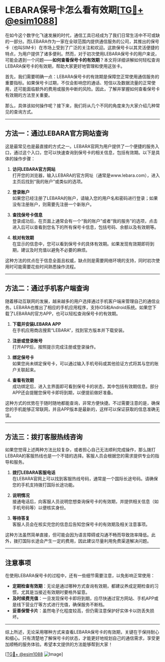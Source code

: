 # LEBARA保号卡怎么看有效期[[TG💪+ @esim1088](https://t.me/s/esim1088)]

在如今这个数字化飞速发展的时代，通信工具已经成为了我们日常生活中不可或缺的一部分。而LEBARA作为一家在全球范围内提供通信服务的公司，其推出的保号卡（也叫SIM卡）在市场上受到了广泛的关注和欢迎。这款保号卡以其灵活便捷的特点，为用户提供了诸多便利。然而，对于初次使用LEBARA保号卡的用户来说，可能会遇到一个问题——**如何查看保号卡的有效期**？本文将详细讲解如何轻松查询LEBARA保号卡的有效期，帮助大家更好地管理和使用这张卡。

首先，我们需要明确一点：LEBARA保号卡的有效期是保障您正常使用通信服务的重要指标。如果保号卡过期，不仅会影响您的通话、短信以及数据流量的正常使用，还可能面临额外的费用或服务中断的风险。因此，了解并掌握如何查看保号卡有效期的方法至关重要。

那么，具体该如何操作呢？接下来，我们将从几个不同的角度来为大家介绍几种常见的查询方式。

---

## 方法一：通过LEBARA官方网站查询

这是最常见也是最直接的方式之一。LEBARA官网为用户提供了一个便捷的服务入口，通过这个入口，您可以快速查询到保号卡的相关信息，包括有效期。以下是具体的操作步骤：

1. **访问LEBARA官方网站**  
   打开您的浏览器，输入LEBARA的官方网址（通常是www.lebara.com），进入主页后找到“我的账户”或类似的选项。

2. **登录账户**  
   如果您已经注册了LEBARA的账户，请输入您的用户名和密码进行登录；如果没有注册账户，则需要先注册一个新账户。

3. **查找保号卡信息**  
   登录成功后，在页面上通常会有一个“我的账户”或者“我的服务”的选项，点击进入后可以查看到您名下的所有保号卡信息，包括号码、余额以及有效期等。

4. **核对有效期**  
   在显示的信息中，您可以看到保号卡的具体有效期。如果发现有效期即将到期，建议及时充值以避免不必要的麻烦。

这种方法的优点在于信息全面且权威，缺点则是需要网络环境的支持，同时初次使用时可能需要花些时间熟悉操作流程。

---

## 方法二：通过手机客户端查询

随着移动互联网的发展，越来越多的用户选择通过手机客户端来管理自己的通信业务。LEBARA也推出了相应的手机应用程序，支持iOS和Android系统。如果您下载了LEBARA的官方APP，也可以轻松查询保号卡的有效期。

1. **下载并安装LEBARA APP**  
   在手机应用商店搜索“LEBARA”，找到官方版本并下载安装。

2. **注册或登录账号**  
   打开APP后，按照提示完成注册或登录操作。

3. **绑定保号卡**  
   如果您尚未绑定保号卡，可以通过输入手机号码或其他验证方式将其与您的账户关联起来。

4. **查看有效期**  
   成功绑定后，进入主界面即可看到保号卡的状态，其中包括有效期信息。部分APP还会提醒您保号卡即将到期，以便提前做好准备。

这种方式的优势在于随时随地都能查询，非常方便快捷。不过需要注意的是，确保您的手机能够正常联网，并且APP版本是最新的，这样可以保证获取的信息准确无误。

---

## 方法三：拨打客服热线咨询

如果您觉得上述两种方法比较复杂，或者担心自己无法顺利完成操作，那么拨打LEBARA的客服热线也是一个不错的选择。客服人员会根据您的需求提供专业的指导和服务。

1. **拨打LEBARA客服电话**  
   在LEBARA官网上可以找到客服热线号码，通常是一个国际长途号码。请确保您的手机支持拨打国际长途功能。

2. **说明情况**  
   接通电话后，向客服人员说明您想查询保号卡的有效期，并提供相关信息（如手机号码等）以便核实身份。

3. **等待答复**  
   客服人员会在核实完您的信息后告知您保号卡的有效期及相关注意事项。

这种方法虽然简单直接，但可能会因为语言障碍或沟通不畅而导致效率降低。此外，拨打国际长途会产生一定的费用，因此建议尽量利用免费渠道解决问题。

---

## 注意事项

在使用LEBARA保号卡的过程中，还有一些细节需要注意，以免影响正常使用：

- **定期检查有效期**：无论是通过哪种方式查询有效期，都建议养成定期检查的习惯，尤其是当接近有效期时要格外留意。
- **及时续费充值**：一旦发现保号卡即将到期，应尽快通过官方网站、手机APP或是线下营业厅等方式进行充值，确保服务不断档。
- **妥善保管卡片**：虽然电子化程度较高，但仍需注意保护好实体卡以防丢失损坏。

---

综上所述，无论采用哪种方式来查看LEBARA保号卡的有效期，关键在于保持耐心和细心。只有清楚地了解保号卡的状态，才能更好地规划自己的通信需求，享受更加顺畅的服务体验。希望本文提供的方法能够帮到大家！

[[TG💪+ @esim1088](https://t.me/s/esim1088) ![Image](https://i.postimg.cc/4NQfJmqS/Snipaste-2025-05-13-00-14-12.png)]